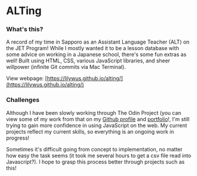 # ALTing

### What's this?
A record of my time in Sapporo as an Assistant Language Teacher (ALT) on the JET Program! While I mostly wanted it to be a lesson database with some advice on working in a Japanese school, there's some fun extras as well! Built using HTML, CSS, various JavaScript libraries, and sheer willpower (infinite Git commits via Mac Terminal).

View webpage: [https://lilywus.github.io/alting/](https://lilywus.github.io/alting/)

### Challenges

Although I have been slowly working through The Odin Project (you can view some of my work from that on my [Github profile](https://github.com/lilywus) and [portfolio](https://lilywus.github.io/)!, I'm still trying to gain more confidence in using JavaScript on the web. My current projects reflect my current skills, so everything is an ongoing work in progress!

Sometimes it's difficult going from concept to implementation, no matter how easy the task seems (it took me several hours to get a csv file read into Javascript?). I hope to grasp this process better through projects such as this!